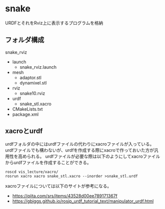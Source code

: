 # snake
URDFとそれをRviz上に表示するプログラムを格納

## フォルダ構成

snake_rviz
- launch
  - snake_rviz.launch
- mesh
  - adaptor.stl
  - dynamixel.stl
- rviz
  - snake10.rviz
- urdf
  - snake_stl.xacro
- CMakeLists.txt
- package.xml

## xacroとurdf
urdfフォルダの中にはurdfファイルの代わりにxacroファイルが入っている。
urdfファイルでも構わないが、urdfを作成する際にxacroで作っておいた方が汎用性を高められる。
urdfファイルが必要な際は以下のようにしてxacroファイルからurdfファイルを作成することができる。

```
roscd vis_lecture/xacro/
rosrun xacro xacro snake_stl.xacro --inorder >snake_stl.urdf
```

xacroファイルについては以下のサイトが参考になる。
- https://qiita.com/srs/items/43528d00ee789171367f
- https://gbiggs.github.io/rosjp_urdf_tutorial_text/manipulator_urdf.html
